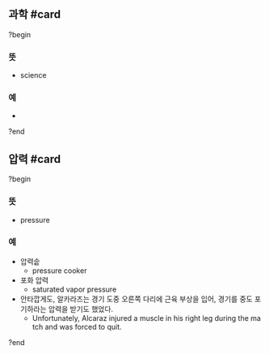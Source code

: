 ## 과학 #card
?begin
### 뜻
- science
### 예
-
<!--SR:!2025-08-01,32,270-->
?end


## 압력 #card
?begin
### 뜻
- pressure
### 예
- 압력솥
	- pressure cooker
- 포화 압력
	- saturated vapor pressure
- 안타깝게도, 알카라즈는 경기 도중 오른쪽 다리에 근육 부상을 입어, 경기를 중도 포기하라는 압력을 받기도 했었다.
	- Unfortunately, Alcaraz injured a muscle in his right leg during the match and was forced to quit.
<!--SR:!2025-07-11,13,230-->
?end
